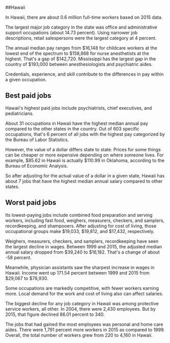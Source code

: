 

##Hawaii

In Hawaii, there are about 0.6 million full-time workers based on 2015 data.

The largest major job category in the state was <span class='occ_title_em state'>office and administrative support occupations</span> (about 14.73 percent). Using narrower job descriptions, <span class='occ_title_em state'>retail salespersons</span> were the largest category at 4 percent.
               
The annual median pay ranges from $16,148 for <span class='occ_title_em state'>childcare workers</span> at the lowest end of the spectrum to  $158,868 for <span class='occ_title_em state'>nurse anesthetists</span> at the highest. That's a gap of $142,720. Mississippi has the largest gap in the country of $193,000 between <span class='occ_title_em state'>anesthesiologists and psychiatric aides</span>.
          
Credentials, experience, and skill contribute to the differences in pay within a given occupation.

## Best paid jobs
Hawaii's highest paid jobs include <span class='occ_title_em state'>psychiatrists, chief executives</span>, and <span class='occ_title_em state'>pediatricians</span>.
               
About 31 occupations in Hawaii have the highest median annual pay compared to the other states in the country. Out of 603 specific occupations, that's 6 percent of all jobs with the highest pay categorized by the Bureau of Labor Statistics.
               
However, the value of a dollar differs state to state. Prices for some things can be cheaper or more expensive depending on where someone lives. For example, $85.62 in Hawaii is actually $110.99 in Oklahoma, according to the Bureau of Economic Analysis.
               
So after adjusting for the actual value of a dollar in a given state, Hawaii has about 7 jobs that have the highest median annual salary compared to other states.
               
## Worst paid jobs

Its lowest-paying jobs include <span class='occ_title_em state'>combined food preparation and serving workers, including fast food</span>, <span class='occ_title_em state'>weighers, measurers, checkers, and samplers, recordkeeping</span>, and <span class='occ_title_em state'>shampooers</span>. After adjusting for cost of living, those occupational groups make $19,033,  $19,812, and  $17,432, respectively.
               
<span class='occ_title_em state'>Weighers, measurers, checkers, and samplers, recordkeeping</span> have seen the largest decline in wages. Between 1999 and 2015, the adjusted median annual salary dropped from $39,240 to $16,182. That's a change of about -58 percent.
               
Meanwhile, <span class='occ_title_em state'>physician assistants</span> saw the sharpest increase in wages in Hawaii. Income went up 171.54 percent between 1999 and 2015 from $29,067 to $78,930.

Some occupations are markedly competitive, with fewer workers earning more. Local demand for the work and cost of living also can affect salaries.

            
The biggest decline for any job category in Hawaii was among <span class='occ_title_em state'>protective service workers, all other</span>. In 2004, there were 2,430 employees. But by 2015, that figure declined 86.01 percent to 340. 
               
The jobs that had gained the most employees was personal and home care aides. There were 1,791 percent more workers in 2015 as compared to 1999. Overall, the total number of workers grew from 220 to 4,160 in Hawaii.
